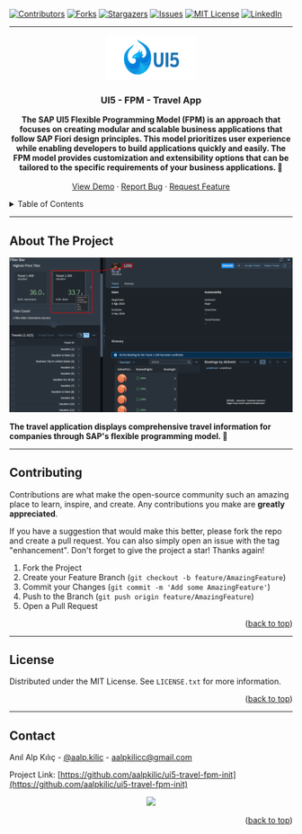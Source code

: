 <!-- Improved compatibility of back-to-top link: See: https://github.com/othneildrew/Best-README-Template/pull/73 -->
<a name="readme-top"></a>
<!-- PROJECT SHIELDS -->
<!--
*** I'm using markdown "reference style" links for readability.
*** Reference links are in brackets [ ] instead of parentheses ( ).
*** See the bottom of this document for the declaration of the reference variables
*** for contributors-url, forks-url, etc. This is an optional, concise syntax you may use.
*** https://www.markdownguide.org/basic-syntax/#reference-style-links
-->
[![Contributors][contributors-shield]][contributors-url]
[![Forks][forks-shield]][forks-url]
[![Stargazers][stars-shield]][stars-url]
[![Issues][issues-shield]][issues-url]
[![MIT License][license-shield]][license-url]
[![LinkedIn][linkedin-shield]][linkedin-url]

---

<!-- PROJECT LOGO -->
<div align="center">
  <a href="https://github.com/aalpkilic/ui5-travel-fpm-init">
    <img src="images/ui5-logo.png" alt="Logo" width="160" height="80">
  </a>

  <h3 align="center">UI5 - FPM - Travel App </h3>

  <p align="center">
    <strong> The SAP UI5 Flexible Programming Model (FPM) is an approach that focuses on creating modular and scalable business applications that follow SAP Fiori design principles. This model prioritizes user experience while enabling developers to build applications quickly and easily. The FPM model provides customization and extensibility options that can be tailored to the specific requirements of your business applications. 🧛</strong>

    
  <br />
  <br />
  <a href="https://github.com/aalpkilic/ui5-travel-fpm-init">View Demo</a>
  ·
  <a href="https://github.com/aalpkilic/ui5-travel-fpm-init/issues">Report Bug</a>
  ·
  <a href="https://github.com/aalpkilic/ui5-travel-fpm-init/issues">Request Feature</a>
  </p>
</div>

<!-- TABLE OF CONTENTS -->
<details>
  <summary>Table of Contents</summary>
  <ol>
    <li>
      <a href="#about-the-project">About The Project</a>
     <!-- <ul>
        <li><a href="#built-with">Built With</a></li>
      </ul> -->
    </li>
    <!-- <li>
      <a href="#getting-started">Getting Started</a>
       <ul>
        <li><a href="#prerequisites">Prerequisites</a></li>
        <li><a href="#installation">Installation</a></li>
      </ul> 
    </li> -->
    <li><a href="#contributing">Contributing</a></li>
    <li><a href="#license">License</a></li>
    <li><a href="#contact">Contact</a></li>
  </ol>
</details>

---

<!-- ABOUT THE PROJECT -->
## About The Project

[![Product Name Screen Shot][product-screenshot]](https://github.com/aalpkilic/ui5-travel-fpm-init/blob/main/images/project-overview.png)

<strong> The travel application displays comprehensive travel information for companies through SAP's flexible programming model. 🧛</strong>

---

<!-- ### Built With

This section lists any major frameworks/libraries used to bootstrap this project. 

* [![openUI5][openUi5.org]][openUi5.url]

--- -->

<!-- CONTRIBUTING -->
## Contributing

Contributions are what make the open-source community such an amazing place to learn, inspire, and create. Any contributions you make are **greatly appreciated**.

If you have a suggestion that would make this better, please fork the repo and create a pull request. You can also simply open an issue with the tag "enhancement".
Don't forget to give the project a star! Thanks again!

1. Fork the Project
2. Create your Feature Branch (`git checkout -b feature/AmazingFeature`)
3. Commit your Changes (`git commit -m 'Add some AmazingFeature'`)
4. Push to the Branch (`git push origin feature/AmazingFeature`)
5. Open a Pull Request

<p align="right">(<a href="#readme-top">back to top</a>)</p>


<!-- Improved compatibility of back-to-top link: See: https://github.com/othneildrew/Best-README-Template/pull/73 -->
<a name="readme-top"></a>

---

<!-- LICENSE -->
## License
Distributed under the MIT License. See `LICENSE.txt` for more information.

<p align="right">(<a href="#readme-top">back to top</a>)</p>

---

<!-- CONTACT -->
## Contact

Anıl Alp Kılıç - [@aalp.kilic](https://www.instagram.com/aalp.kilic/) - aalpkilicc@gmail.com

Project Link: [https://github.com/aalpkilic/ui5-travel-fpm-init](https://github.com/aalpkilic/ui5-travel-fpm-init)

<div align="center">
<img src="https://github.com/aalpkilic/ui5-dataBinding/assets/140668696/1c6db63a-c19e-424c-8a9f-ef77f0b537df">
</div>

<p align="right">(<a href="#readme-top">back to top</a>)</p>



<!-- MARKDOWN LINKS & IMAGES -->
<!-- https://www.markdownguide.org/basic-syntax/#reference-style-links -->
[contributors-shield]: https://img.shields.io/github/contributors/aalpkilic/ui5-travel-fpm-init.svg?style=for-the-badge
[contributors-url]: https://github.com/aalpkilic/ui5-travel-fpm-init/graphs/contributors
[forks-shield]: https://img.shields.io/github/forks/aalpkilic/ui5-travel-fpm-init.svg?style=for-the-badge
[forks-url]: https://github.com/aalpkilic/ui5-travel-fpm-init/network/members
[stars-shield]: https://img.shields.io/github/stars/aalpkilic/ui5-travel-fpm-init.svg?style=for-the-badge
[stars-url]: https://github.com/aalpkilic/ui5-travel-fpm-init/stargazers
[issues-shield]: https://img.shields.io/github/issues/aalpkilic/ui5-travel-fpm-init.svg?style=for-the-badge
[issues-url]: https://github.com/aalpkilic/ui5-travel-fpm-init/issues
[license-shield]: https://img.shields.io/github/license/aalpkilic/travel-fpm-init.svg?style=for-the-badge
[license-url]: https://github.com/aalpkilic/ui5-travel-fpm-init/blob/main/LICENSE.txt
[linkedin-shield]: https://img.shields.io/badge/-LinkedIn-black.svg?style=for-the-badge&logo=linkedin&colorB=555
[linkedin-url]: https://linkedin.com/in/alp-kılıç-16aaa8145
[product-screenshot]: https://github.com/aalpkilic/ui5-travel-fpm-init/blob/main/images/project-overview.png
[openUi5.org]: https://raw.githubusercontent.com/SAP/ui5-webcomponents/main/docs/images/UI5_logo_wide.png
[openUi5-url]: https://openui5.org/

